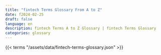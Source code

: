 ```yaml
---
title: "fintech Terms Glossary From A to Z"  
date: f2024-02-25
draft: false
language: en
description: fintech Terms A to Z Glossary | fintech Terms Glossary
categories: glossary
---
```


{{< terms "/assets/data/fintech-terms-glossary.json" >}}